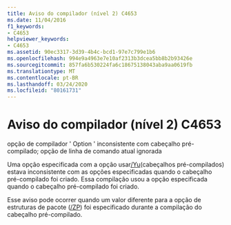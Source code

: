 ```yaml
---
title: Aviso do compilador (nível 2) C4653
ms.date: 11/04/2016
f1_keywords:
- C4653
helpviewer_keywords:
- C4653
ms.assetid: 90ec3317-3d39-4b4c-bcd1-97e7c799e1b6
ms.openlocfilehash: 994e9a4963e7e10af2313b3dcea5bb8b2b93426e
ms.sourcegitcommit: 857fa6b530224fa6c18675138043aba9aa0619fb
ms.translationtype: MT
ms.contentlocale: pt-BR
ms.lasthandoff: 03/24/2020
ms.locfileid: "80161731"
---
```

# <a name="compiler-warning-level-2-c4653"></a>Aviso do compilador (nível 2) C4653

opção de compilador ' Option ' inconsistente com cabeçalho pré-compilado; opção de linha de comando atual ignorada

Uma opção especificada com a opção usar[/Yu](../../build/reference/yu-use-precompiled-header-file.md)(cabeçalhos pré-compilados) estava inconsistente com as opções especificadas quando o cabeçalho pré-compilado foi criado. Essa compilação usou a opção especificada quando o cabeçalho pré-compilado foi criado.

Esse aviso pode ocorrer quando um valor diferente para a opção de estruturas de pacote ([/ZP](../../build/reference/zp-struct-member-alignment.md)) foi especificado durante a compilação do cabeçalho pré-compilado.
